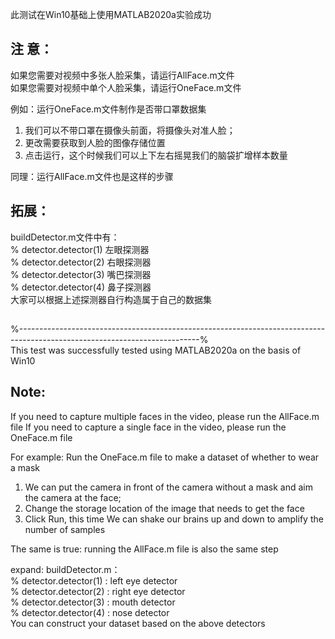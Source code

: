此测试在Win10基础上使用MATLAB2020a实验成功

## 注 意：
如果您需要对视频中多张人脸采集，请运行AllFace.m文件\
如果您需要对视频中单个人脸采集，请运行OneFace.m文件

例如：运行OneFace.m文件制作是否带口罩数据集
1. 我们可以不带口罩在摄像头前面，将摄像头对准人脸；
2. 更改需要获取到人脸的图像存储位置
3. 点击运行，这个时候我们可以上下左右摇晃我们的脑袋扩增样本数量

同理：运行AllFace.m文件也是这样的步骤

## 拓展：
buildDetector.m文件中有：\
% detector.detector(1) 左眼探测器\
% detector.detector(2) 右眼探测器\
% detector.detector(3) 嘴巴探测器\
% detector.detector(4) 鼻子探测器\
大家可以根据上述探测器自行构造属于自己的数据集
##
%---------------------------------------------------------------------------------------------------------------------------%\
This test was successfully tested using MATLAB2020a on the basis of Win10
## Note: 

If you need to capture multiple faces in the video, please run the AllFace.m file 
If you need to capture a single face in the video, please run the OneFace.m file

For example: Run the OneFace.m file to make a dataset of whether to wear a mask 
1. We can put the camera in front of the camera without a mask and aim the camera at the face; 
2. Change the storage location of the image that needs to get the face 
3. Click Run, this time  We can shake our brains up and down to amplify the number of samples

The same is true: running the AllFace.m file is also the same step

expand:
buildDetector.m：\
% detector.detector(1) : left eye detector\
% detector.detector(2) : right eye detector\
% detector.detector(3) : mouth detector\
% detector.detector(4) : nose detector\
You can construct your  dataset based on the above detectors

